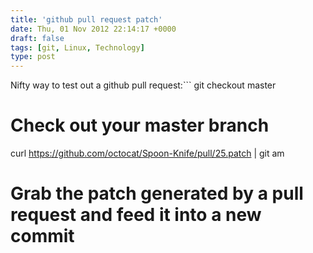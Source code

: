 ```yaml
---
title: 'github pull request patch'
date: Thu, 01 Nov 2012 22:14:17 +0000
draft: false
tags: [git, Linux, Technology]
type: post
---
```


Nifty way to test out a github pull request:```
git checkout master
# Check out your master branch
curl https://github.com/octocat/Spoon-Knife/pull/25.patch | git am
# Grab the patch generated by a pull request and feed it into a new commit

```[https://help.github.com/articles/using-pull-requests](https://help.github.com/articles/using-pull-requests)